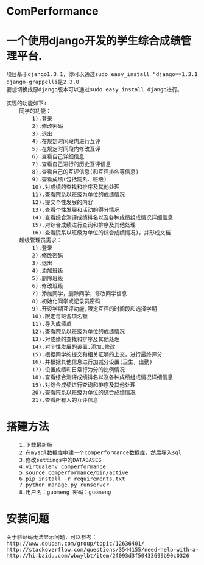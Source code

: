 ComPerformance<br>
==============

一个使用django开发的学生综合成绩管理平台.
=========================================

<pre>
项目基于django1.3.1，你可以通过sudo easy_install "django==1.3.1"安装；
django-grappelli是2.3.8
要想切换成原django版本可以通过sudo easy_install django进行。

实现的功能如下:
    同学的功能：
        1).登录
        2).修改密码
        3).退出
        4).在规定时间段内进行互评
        5).在规定时间段内修改互评
        6).查看自己详细信息
        7).查看自己进行的历史互评信息
        8).查看自己的互评信息(和互评排名等信息)
        9).查看成绩(包括院系、班级)
        10).对成绩的查找和排序及其他处理
        11).查看院系以班级为单位的成绩情况
        12).提交个性发展的内容
        13).查看个性发展和活动的得分情况
        14).查看综合测评成绩排名以及各种成绩组成情况详细信息
        15).对综合成绩进行查询和排序及其他处理
        16).查看院系以班级为单位的综合成绩情况)，并形成文档
    超级管理员需求：
        1).登录
        2).修改密码
        3).退出
        4).添加班级
        5).删除班级
        6).修改班级
        7).添加同学，删除同学，修改同学信息
        8).初始化同学或记录员密码
        9).开设学期互评功能,限定互评的时间段和选择学期
        10).限定每班各项名额
        11).导入成绩单
        12).查看院系以班级为单位的成绩情况
        13).对成绩的查找和排序及其他处理
        14).对个性发展的设置,添加,修改
        15).根据同学的提交和相关证明的上交，进行最终评分
        16).并根据其他信息进行加减分设置(卫生，出勤)
        17).设置成绩和日常行为分的比例情况
        18).查看综合测评成绩排名以及各种成绩组成情况详细信息
        19).对综合成绩进行查询和排序及其他处理
        20).查看院系以班级为单位的综合成绩情况
        21).查看所有人的互评信息
</pre>
<h1>
搭建方法
</h1>
<pre>
    1.下载最新版
    2.在mysql数据库中建一个comperformance数据库，然后导入sql
    3.修改settings中的DATABASES
    4.virtualenv comperformance
    5.source comperformance/bin/active
    6.pip install -r requirements.txt
    7.python manage.py runserver
    8.用户名：guomeng 密码：guomeng
</pre>

<h1>
安装问题
</h1>
<pre>
关于验证码无法显示问题，可以参考：
http://www.douban.com/group/topic/12636401/
http://stackoverflow.com/questions/3544155/need-help-with-a-pil-error-ioerror-decoder-zip-not-available
http://hi.baidu.com/wbwylbt/item/2f093d3f50433699b90c0326
</pre>
